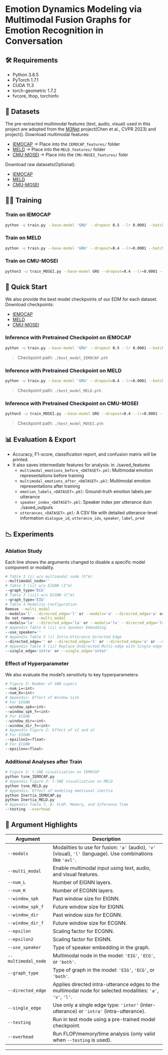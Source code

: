 # Emotion Dynamics Modeling via Multimodal Fusion Graphs for Emotion Recognition in Conversation

## 🛠️ Requirements

- Python 3.8.5
- PyTorch 1.7.1
- CUDA 11.3
- torch-geometric 1.7.2
- fvcore, thop, torchinfo

## 📁 Datasets
The pre-extracted multimodal features (text, audio, visual) used in this project are adopted from the [M3Net](https://github.com/feiyuchen7/M3NET) project(Chen et al., CVPR 2023) and []() project(). Download multimodal features:
- [IEMOCAP](https://drive.google.com/drive/folders/1s5S1Ku679nlVZQPEfq-6LXgoN1K6Tzmz?usp=drive_link) → Place into the `IEMOCAP_features/` folder  
- [MELD](https://drive.google.com/drive/folders/1GfqY7WNVeCBWoFa_NSTalnaIgyyOVJuC?usp=drive_link) → Place into the `MELD_features/` folder
- [CMU-MOSEI]() → Place into the `CMU-MOSEI_features/` foler


Download raw datasets(Optional):
- [IEMOCAP](https://sail.usc.edu/iemocap/)
- [MELD](https://github.com/SenticNet/MELD)
- [CMU-MOSEI]()

## 🏋️‍♀️ Training

### Train on IEMOCAP
```bash
python -u train.py --base-model 'GRU' --dropout 0.5 --lr 0.0001 --batch-size=32 --epochs=60 --multi_modal --mm_fusion_mthd='concat_DHT' --modals='avl' --Dataset='IEMOCAP' --norm BN --num_L=6 --num_K=3 --window_spk=10 --window_spk_f=-1 --window_dir=1 --window_dir_f=-1 --epsilon2=1 --epsilon=1 --use_speaker='bh' --multimodal_node='both' --graph_type='both' --directed_edge='avl' --single_edge=''
```

### Train on MELD
```bash
python -u train.py --base-model 'GRU' --dropout=0.4 --lr=0.0001 --batch-size 32 --epochs=6 --multi_modal --mm_fusion_mthd='concat_DHT' --modals='avl' --Dataset='MELD' --norm BN --num_L=1 --num_K=1 --window_spk=3 --window_spk_f=1 --window_dir=8 --window_dir_f=6 --epsilon2=0.1 --epsilon=1.1 --use_speaker='i' --multimodal_node='both' --graph_type='both' --directed_edge='avl' --single_edge=''
```

### Train on CMU-MOSEI
```bash
python3 -u train_MOSEI.py --base-model GRU --dropout=0.4 --lr=0.0001 --batch-size 8 --epochs=30 --multi_modal --mm_fusion_mthd=concat_DHT --modals=avl --Dataset=MOSEI --norm=BN --num_L=1 --num_K=1 --window_spk=11 --window_spk_f=1 --window_dir=1 --window_dir_f=2 --epsilon=0.1 --epsilon2=0.9 --use_speaker='' --multimodal_node='both' --graph_type='both' --directed_edge='avl' --single_edge=''
```

## 🚀 Quick Start
We also provide the best model checkpoints of our EDM for each dataset. Download checkpoints:
- [IEMOCAP](https://drive.google.com/file/d/1RGmLqOcXkLHCv8ibTHVYSHZa9aFoTH64/view?usp=drive_link)  
- [MELD](https://drive.google.com/file/d/1wy9mxnGHL1Mkt4napDzdoefe1MCQY6SL/view?usp=drive_link)
- [CMU-MOSEI]()
  
### Inference with Pretrained Checkpoint on IEMOCAP
```bash
python -u train.py --base-model 'GRU' --dropout 0.5 --lr 0.0001 --batch-size=32 --epochs=60 --multi_modal --mm_fusion_mthd='concat_DHT' --modals='avl' --Dataset='IEMOCAP' --norm BN --num_L=6 --num_K=3 --window_spk=10 --window_spk_f=-1 --window_dir=1 --window_dir_f=-1 --epsilon2=1 --epsilon=1 --use_speaker='bh' --multimodal_node='both' --graph_type='both' --directed_edge='avl' --single_edge='' --testing
```
> Checkpoint path: `./best_model_IEMOCAP.pth`

### Inference with Pretrained Checkpoint on MELD
```bash
python -u train.py --base-model 'GRU' --dropout=0.4 --lr=0.0001 --batch-size 32 --epochs=6 --multi_modal --mm_fusion_mthd='concat_DHT' --modals='avl' --Dataset='MELD' --norm BN --num_L=1 --num_K=1 --window_spk=3 --window_spk_f=1 --window_dir=8 --window_dir_f=6 --epsilon2=0.1 --epsilon=1.1 --use_speaker='i' --multimodal_node='both' --graph_type='both' --directed_edge='avl' --single_edge='' --testing
```
> Checkpoint path: `./best_model_MELD.pth`

### Inference with Pretrained Checkpoint on CMU-MOSEI
```bash
python3 -u train_MOSEI.py --base-model GRU --dropout=0.4 --lr=0.0001 --batch-size 8 --epochs=30 --multi_modal --mm_fusion_mthd=concat_DHT --modals=avl --Dataset=MOSEI --norm=BN --num_L=1 --num_K=1 --window_spk=11 --window_spk_f=1 --window_dir=1 --window_dir_f=2 --epsilon=0.1 --epsilon2=0.9 --use_speaker='' --multimodal_node='both' --graph_type='both' --directed_edge='avl' --single_edge=''
```
> Checkpoint path: `./best_model_MOSEI.pth`

## 📊 Evaluation & Export

- Accuracy, F1-score, classification report, and confusion matrix will be printed.
- It also saves intermediate features for analysis:
  in ./saved_features
  - `multimodal_emotions_before_<DATASET>.pkl`: Multimodal emotion representations before training
  - `multimodal_emotions_after_<DATASET>.pkl`: Multimodal emotion representations after training
  - `emotion_labels_<DATASET>.pkl`: Ground-truth emotion labels per utterance
  - `speaker_index_<DATASET>.pkl`: Speaker index per utterance
duin ./saved_outputs
  - `utterances_<DATASET>.pkl`: A CSV file with detailed utterance-level information `dialogue_id`, `utterance_idx`, `speaker`, `label`, `pred`



## 📉 Experiments
### Ablation Study
Each line shows the arguments changed to disable a specific model component or modality.
```bash
# Table 3 (i) w/o multimodal node (h^m)
--multimodal_node=''
# Table 3 (ii) w/o EIGNN (I^m)
--graph_type='ECG'
# Table 3 (iii) w/o ECGNN (C^m)
--graph_type='EIG'
# Table 4 Modality Configuration
Remove --multi_modal
--modals='l' --direcred_edge='l' or --modals='a' --direcred_edge='a' or --modals='v' --direcred_edge='v'
Do not remove --multi_modal
--modals='la' --direcred_edge='la' or --modals='lv' --direcred_edge='lv' or --modals='av' --direcred_edge='av'
# Appendix Table 4 (ii) w/o Speaker Embedding
--use_speaker=''
# Appendix Table 5 (i) Intra-Utterance Directed Edge
--directed_edge='' or --directed_edge='l' or --directed_edge='a' or --directed_edge='v' or --directed_edge='la' or --directed_edge='lv' or --directed_edge='av'
# Appendix Table 5 (ii) Replace Undirected Multi-edge with Single-edge
--single_edge='intra' or --single_edge='inter'
```

### Effect of Hyperparameter
We also evaluate the model’s sensitivity to key hyperparameters:
```bash
# Figure 3: Number of GNN Layers
--num_L=<int>
--num_K=<int>
# Appendix: Effect of Window Size
# For EIGNN
--window_spk=<int>
--window_spk_f=<int>
# For ECGNN
--window_dir=<int>
--window_dir_f=<int>
# Appendix Figure 2: Effect of εI and εC
# For EIGNN
--epsilon2=<float>
# For ECGNN
--epsilon=<float>
```

### Additional Analyses after Train
```bash
# Figure 2: t-SNE visualization on IEMOCAP
python tsne_IEMOCAP.py
# Appendix Figure 3: t-SNE visualization on MELD
python tsne_MELD.py
# Appendix: Effect of modeling emotional inertia
python Inertia_IEMOCAP.py
python Inertia_MELD.py
# Appendix Table 7, 8: FLOP, Memory, and Inference Time
--testing --overhead
``` 

## 🔧 Argument Highlights

| Argument              | Description                                                                 |
|-----------------------|-----------------------------------------------------------------------------|
| `--modals`            | Modalities to use for fusion: `'a'` (audio), `'v'` (visual), `'l'` (language). Use combinations like `'avl'`. |
| `--multi_modal`       | Enable multimodal input using text, audio, and visual features.             |
| `--num_L`             | Number of EIGNN layers.                           |
| `--num_K`             | Number of ECGNN layers.                       |
| `--window_spk`        | Past window size for EIGNN.                           |
| `--window_spk_f`      | Future window size for EIGNN.                         |
| `--window_dir`        | Past window size for ECGNN.                           |
| `--window_dir_f`      | Future window size for ECGNN.                         |
| `--epsilon`           | Scaling factor for ECGNN.                           |
| `--epsilon2`          | Scaling factor for EIGNN.                         |
| `--use_speaker`       | Type of speaker embedding in the graph.                         |
| `--multimodal_node`   | Multimodal node in the model: `'EIG'`, `'ECG'`, or `'both'`. |
| `--graph_type`        | Type of graph in the model: `'EIG'`, `'ECG'`, or `'both'`. |
| `--directed_edge`     | Applies directed intra-utterance edges to the multimodal node for selected modalities: `'a'`, `'v'`, `'l'`. |
| `--single_edge`       | Use only a single edge type: `'inter'` (inter-utterance) or `'intra'` (intra-utterance). |
| `--testing`           | Run in test mode using a pre-trained model checkpoint.                      |
| `--overhead`          | Run FLOP/memory/time analysis (only valid when `--testing` is used).        |
---
